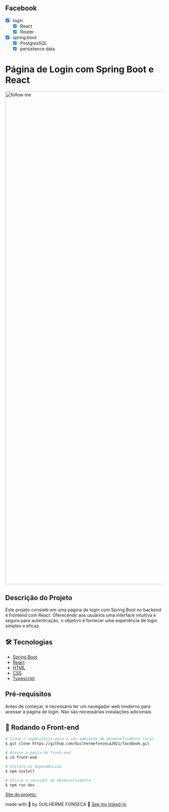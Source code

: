 ## Facebook

- [x] login
  - [x] React
  - [x] Router
- [x] spring boot
  - [x] PostgresSQL
  - [x] persistence data

# Página de Login com Spring Boot e React

<img width="1567" href="https://github-production-user-asset-6210df.s3.amazonaws.com/92196697/327197130-ae46920d-be8c-4569-bbc0-42d65cf76e8a.jpg?X-Amz-Algorithm=AWS4-HMAC-SHA256&X-Amz-Credential=AKIAVCODYLSA53PQK4ZA%2F20240501%2Fus-east-1%2Fs3%2Faws4_request&X-Amz-Date=20240501T181421Z&X-Amz-Expires=300&X-Amz-Signature=e22ff4605a2413c2be4e40f7637da552af73478d24aa7898865e80b64f1e1eb1&X-Amz-SignedHeaders=host&actor_id=92196697&key_id=0&repo_id=735719376" alt="follow me">

## Descrição do Projeto

Este projeto consiste em uma página de login com Spring Boot no backend e frontend com React. Oferecendo aos usuários uma interface intuitiva e segura para autenticação, o objetivo é fornecer uma experiência de login simples e eficaz.

## 🛠️ Tecnologias

- [Spring Boot](https://spring.io/projects/spring-boot)
- [React](https://reactjs.org/)
- [HTML](https://developer.mozilla.org/en-US/docs/Web/HTML)
- [CSS](https://developer.mozilla.org/en-US/docs/Web/CSS)
- [Typescript](https://www.typescriptlang.org/docs/)

## Pré-requisitos

Antes de começar, é necessário ter um navegador web moderno para acessar a página de login. Não são necessárias instalações adicionais.

## 🎲 Rodando o Front-end

```bash
# Clone o repositório para o seu ambiente de desenvolvimento local.
$ git clone https://github.com/Guilhermefonseca2021/facebook.git

# Acesse a pasta do front-end
$ cd front-end

# Instale as dependências
$ npm install

# Inicie o servidor de desenvolvimento
$ npm run dev
```

<a href="">Site do projeto. </a>

made with 💜 by GUILHERME FONSECA 👋 [See my linked-in](https://www.linkedin.com/in/guilherme-fonseca-dos-santos-a49594207/)   

